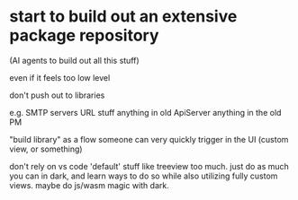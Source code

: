 # start to build out an extensive package repository

(AI agents to build out all this stuff)

even if it feels too low level

don't push out to libraries

e.g.
    SMTP servers
    URL stuff
    anything in old ApiServer
    anything in the old PM

"build library" as a flow someone can very quickly trigger in the UI (custom view, or something)

don't rely on vs code 'default' stuff like treeview too much. just do as much you can in dark, and learn ways to do so while also utilizing fully custom views. maybe do js/wasm magic with dark.

